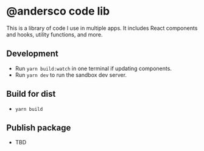 # @andersco code lib 

This is a library of code I use in multiple apps.  It includes React components and hooks, utility functions, and more.


## Development
- Run `yarn build:watch` in one terminal if updating components.
- Run `yarn dev` to run the sandbox dev server.

## Build for dist 
- `yarn build`

## Publish package
- TBD 
